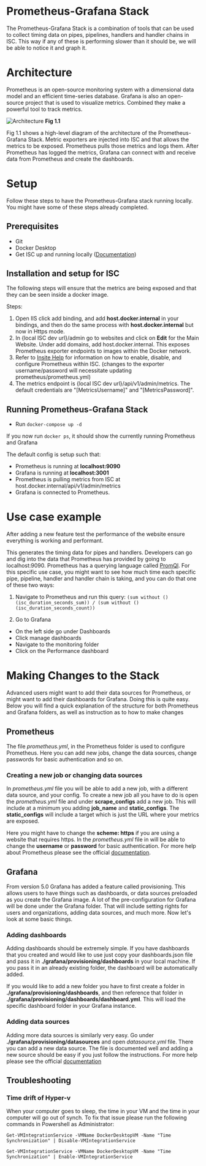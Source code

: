 # Prometheus-Grafana Stack
The Prometheus-Grafana Stack is a combination of tools that can be used to collect timing data on pipes, pipelines, handlers and handler chains in ISC. This way if any of these is performing slower than it should be, we will be able to notice it and graph it. 
 
# Architecture 
Prometheus is an open-source monitoring system with a dimensional data model and an efficient time-series database. Grafana is also an open-source project that is used to visualize metrics. Combined they make a powerful tool to track metrics.  



![Architecture](https://user-images.githubusercontent.com/53531628/63285428-56878a00-c27b-11e9-939e-6043ff3824a0.png)
**Fig 1.1**

Fig 1.1 shows a high-level diagram of the architecture of the Prometheus-Grafana Stack. Metric exporters are injected into ISC and that allows the metrics to be exposed. Prometheus pulls those metrics and logs them. After Prometheus has logged the metrics, Grafana can connect with and receive data from Prometheus and create the dashboards. 


# Setup 
Follow these steps to have the Prometheus-Grafana stack running locally. You might have some of these steps already completed. 

## Prerequisites 

* Git
* Docker Desktop
* Get ISC up and running locally ([Documentation](https://support.insitesoft.com/hc/en-us/articles/360025291711-InsiteCommerce-Cloud-Environment-Setup-for-Developers))


## Installation and setup for ISC
The following steps will ensure that the metrics are being exposed and that they can be seen inside a docker image. 

Steps: 
1. Open IIS click add binding, and add **host.docker.internal** in your bindings, and then do the same process with **host.docker.internal** but now in Https mode. 
2. In {local ISC dev url}/admin go to websites and click on **Edit** for the Main Website. Under add domains, add host.docker.internal. This exposes Prometheus exporter endpoints to images within the Docker network. 
3. Refer to [Insite Help](https://support.insitesoft.com/hc/en-us/articles/360034897011-Prometheus) for information on how to enable, disable, and configure Prometheus within ISC. (changes to the exporter username/password will necessitate updating prometheus/prometheus.yml)
4. The metrics endpoint is {local ISC dev url}/api/v1/admin/metrics. The default credentials are "[MetricsUsername]" and "[MetricsPassword]".


## Running Prometheus-Grafana Stack

* Run `docker-compose up -d`

If you now run `docker ps`, it should show the currently running Prometheus and Grafana

The default config is setup such that:
* Prometheus is running at **localhost:9090**
* Grafana is running at **localhost:3001**
* Prometheus is pulling metrics from ISC at host.docker.internal/api/v1/admin/metrics
* Grafana is connected to Prometheus.

# Use case example 
After adding a new feature test the performance of the website ensure everything is working and performant.

This generates the timing data for pipes and handlers. Developers can go and dig into the data that Prometheus has provided by going to localhost:9090. Prometheus has a querying language called [PromQl](https://prometheus.io/docs/prometheus/latest/querying/basics/). 
For this specific use case, you might want to see how much time each specific pipe, pipeline, handler and handler chain is taking, and you can do that one of these two ways: 

1. Navigate to Prometheus and run this query: `(sum without () (isc_duration_seconds_sum)) / (sum without () (isc_duration_seconds_count))`

2. Go to Grafana
* On the left side go under Dashboards
* Click manage dashboards
* Navigate to the monitoring folder
* Click on the Performance dashboard


# Making Changes to the Stack
Advanced users might want to add their data sources for Prometheus, or might want to add their dashboards for Grafana. Doing this is quite easy. Below you will find a quick explanation of the structure for both Prometheus and Grafana folders, as well as instruction as to how to make changes 

## Prometheus
The file *prometheus.yml*, in the Prometheus folder is used to configure Prometheus. Here you can add new jobs, change the data sources, change passwords for basic authentication and so on.  

### Creating a new job or changing data sources
In *prometheus.yml*  file you will be able to add a new job, with a different data source, and your config. To create a new job all you have to do is open the *prometheus.yml* file and under **scrape_configs** add a new job. This will include at a minimum you adding **job_name** and **static_configs**. The **static_configs** will include a target which is just the URL where your metrics are exposed. 

Here you might have to change the **scheme: https** if you are using a website that requires https. In the *prometheus.yml* file in will be able to change the **username** or **password** for basic authentication. For more help about Prometheus please see the official [documentation](https://prometheus.io/docs/concepts/jobs_instances/).



## Grafana
From version 5.0 Grafana has added a feature called provisioning. This allows users to have things such as dashboards, or data sources preloaded as you create the Grafana image. A lot of the pre-configuration for Grafana will be done under the Grafana folder. That will include setting rights for users and organizations, adding data sources, and much more. Now let's look at some basic things. 


### Adding dashboards
Adding dashboards should be extremely simple. If you have dashboards that you created and would like to use just copy your dashboards.json file and pass it in **./grafana/provisioning/dashboards** in your local machine. If you pass it in an already existing folder, the dashboard will be automatically added. 

If you would like to add a new folder you have to first create a folder in **./grafana/provisioning/dashboards**, and then reference that folder in **./grafana/provisioning/dashboards/dashboard.yml**.  This will load the specific dashboard folder in your Grafana instance. 

### Adding data sources 
Adding more data sources is similarly very easy. Go under **./grafana/provisioning/datasources** and open *datasource.yml* file. There you can add a new data source. The file is documented well and adding a new source should be easy if you just follow the instructions. For more help please see the official [documentation](https://grafana.com/docs/administration/provisioning/)

## Troubleshooting

### Time drift of Hyper-v 
When your computer goes to sleep, the time in your VM and the time in your computer will go out of synch. To fix that issue please run the following commands in Powershell as Administrator:

`Get-VMIntegrationService -VMName DockerDesktopVM -Name "Time Synchronization" | Disable-VMIntegrationService`

`Get-VMIntegrationService -VMName DockerDesktopVM -Name "Time Synchronization" | Enable-VMIntegrationService`
